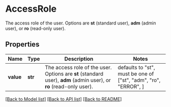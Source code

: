 # AccessRole

The access role of the user. Options are **st** (standard user), **adm** (admin user), or **ro** (read-only user).
## Properties
Name | Type | Description | Notes
------------ | ------------- | ------------- | -------------
**value** | **str** | The access role of the user. Options are **st** (standard user), **adm** (admin user), or **ro** (read-only user). | defaults to "st",  must be one of ["st", "adm", "ro", "ERROR", ]

[[Back to Model list]](README.md#documentation-for-models) [[Back to API list]](README.md#documentation-for-api-endpoints) [[Back to README]](README.md)


